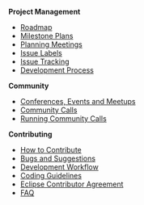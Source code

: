 **Project Management**
* [Roadmap](https://github.com/eclipse/che/wiki/Roadmap)
* [Milestone Plans](https://github.com/eclipse/che/wiki/Milestone-Plans)
* [Planning Meetings](https://github.com/eclipse/che/wiki/Che-Dev-Meetings)
* [Issue Labels](https://github.com/eclipse/che/wiki/Labels)  
* [Issue Tracking](https://github.com/eclipse/che/wiki/Issue-Tracking)
* [Development Process](https://github.com/eclipse/che/wiki/Development-Process)

**Community**
* [Conferences, Events and Meetups](https://github.com/eclipse/che/wiki/Conferences,-Events-and-Meetups)
* [Community Calls](https://github.com/eclipse/che/wiki/Che-Dev-Meetings)
* [Running Community Calls](https://github.com/eclipse/che/wiki/Che-Dev-Meetings-hygiene)

**Contributing**
* [How to Contribute](https://github.com/eclipse/che/wiki/How-To-Contribute)
* [Bugs and Suggestions](https://github.com/eclipse/che/wiki/Submitting-Bugs-and-Suggestions)
* [Development Workflow](https://github.com/eclipse/che/wiki/Development-Workflow)
* [Coding Guidelines](https://github.com/eclipse/che/wiki/Coding-Guidelines)
* [Eclipse Contributor Agreement](https://github.com/eclipse/che/wiki/Eclipse-Contributor-Agreement)
* [FAQ](https://github.com/eclipse/che/wiki/Technical-FAQ)
